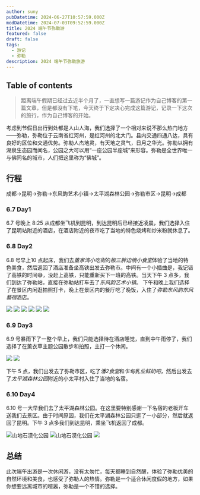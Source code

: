 ```yaml
---
author: suny
pubDatetime: 2024-06-27T10:57:59.000Z
modDatetime: 2024-07-03T09:52:59.000Z
title: 2024 端午节弥勒游
featured: false
draft: false
tags:
  - 游记
  - 弥勒
description: 2024 端午节弥勒旅游
---
```


## Table of contents

> 距离端午假期已经过去近半个月了，一直想写一篇游记作为自己博客的第一篇文章，但是都没有下笔，今天终于下定决心完成这篇游记，记录一下这次的旅行，作为自己博客的开始。

考虑到节假日出行到处都是人山人海，我们选择了一个相对来说不那么热门地方——弥勒，弥勒位于云南省红河州，是红河州的北大门。县内交通四通八达，具有良好的区位和交通优势。弥勒人杰地灵，有天地之灵气，日月之华光。弥勒以拥有湖泉生态园而闻名，公园之大可以用“一座公园半座城”来形容。弥勒是全世界唯一与佛同名的城市，人们把这里称为“佛城”。


## 行程

成都->昆明->弥勒->东风韵艺术小镇->太平湖森林公园->弥勒市区->昆明->成都

### 6.7 Day1

6.7 号晚上 8:25 从成都坐飞机到昆明，到达昆明后已经接近凌晨，我们选择入住了昆明站附近的酒店，在酒店附近的夜市吃了当地的特色烧烤和炒米粉就休息了。

### 6.8 Day2

6.8 号早上10 点起床，我们去*董家湾小吃街*的*椒三胖边境小食堂*体验了当地的特色美食，然后返回了酒店准备坐高铁出发去弥勒市。中间有一个小插曲是，我记错了高铁的时间😅，没赶上高铁，只能重新买下一班的高铁。当天下午 3 点多，我们到达了弥勒站，直接在弥勒站打车去了*东风韵艺术小镇*。
下午和晚上我们选择了在景区内闲逛拍照打卡，晚上在景区内的餐厅吃了晚饭，入住了*弥勒东风韵东风藝宿*酒店。

![](https://static.suny.me/2024/07/4c95efb60baa7d9f443c834f60e478df.jpg)
![](https://static.suny.me/2024/07/c68aafcc7070808464fdc75775eec674.jpg)
![](https://static.suny.me/2024/07/59d33cb239ef7ac5c8efac7ed8f894cf.jpg)
![](https://static.suny.me/2024/07/fccb37a8a2123f562f0f51f40ba4745b.jpg)
![](https://static.suny.me/2024/07/ce7446515d82925199de1667a3cb4e6c.jpg)
![](https://static.suny.me/2024/07/44337aec5803202f316f88cf3bc86e38.jpg)


### 6.9 Day3

6.9 号暴雨下了一整个早上，我们只能选择待在酒店睡觉，直到中午雨停了，我们选择了在薰衣草主题公园散步和拍照，主打一个休闲。

![](https://static.suny.me/2024/07/5bb01e7f43a2f360dbc66f97f931cf64.jpg)
![](https://static.suny.me/2024/07/211146f918b4427e877d8f53da6cadae.jpg)

下午 5 点，我们出发去了弥勒市区，吃了*潘2食堂*和*乍甸乳业鲜奶吧*，然后出发去了*太平湖森林公园*附近的小太平村入住了当地的名宿。

### 6.10 Day4

6.10 号一大早我们去了太平湖森林公园。在这里要特别感谢一下名宿的老板开车送我们去景区。由于时间原因，我们在太平湖森林公园只逛了一小部分，然后就返回了昆明。下午 3 点多我们到达昆明，乘坐飞机返回了成都。

![山地石漠化公园](https://static.suny.me/2024/07/02154b7ba163c158c8b1a8f64a16d74a.jpg)
![山地石漠化公园](https://static.suny.me/2024/07/b410b86d4ca95c9b5ceac5af8133b675.jpg)
![](https://static.suny.me/2024/07/b8a49fd59bbb0dd1e02f602581a21ce7.jpg)
## 总结

此次端午出游是一次休闲游，没有太匆忙，每天都睡到自然醒，体验了弥勒优美的自然环境和美食，也感受了弥勒人的热情。弥勒是一个适合休闲度假的地方，如果你想要远离城市的喧嚣，弥勒是一个不错的选择。
